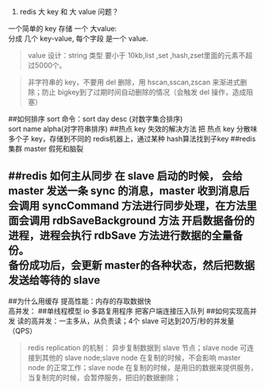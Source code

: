1. redis 大 key 和 大 value 问题？

一个简单的 key 存储 一个 大value:  
分成 几个 key-value, 每个字段 是一个 value.  
 >value 设计：string 类型 要小于 10kb,list ,set ,hash,zset里面的元素不超过5000个。
 
 > 非字符串的 key，不要用 del 删除，用 hscan,sscan,zscan 来渐进式删除；防止 bigkey到了过期时间自动删除的情况（会触发 del 操作，造成阻塞）
 
 ##如何排序
 sort 命令：sort day desc (对数字集合排序)  
 sort name alpha(对字符串排序)
 ##热点 key 失效的解决方法
 把 热点 key 分散味多个子 key，存储到不同的 redis机器上，通过某种 hash算法找到子key
 ##redis 集群 master 假死和脑裂
 
 ##redis 如何主从同步
 在 slave 启动的时候， 会给 master 发送一条 sync 的消息，master 收到消息后 会调用 syncCommand 方法进行同步处理，在方法里面会调用 rdbSaveBackground 方法 开启数据备份的进程，进程会执行 rdbSave 方法进行数据的全量备份。  
 备份成功后，会更新 master的各种状态，然后把数据发送给等待的 slave
 ---
 ##为什么用缓存
 提高性能：内存的存取数据快  
 高并发：
 ##单线程模型
 io 多路复用程序 把客户端连接压入队列
 ##如何实现高并发
 读的高并发：一主多从，从负责读；4个 slave 可达到20万/秒的并发量（QPS）
 > redis replication 的机制：
 异步复制数据到 slave 节点；slave node 可连接到其他的 slave node;slave node 在复制的时候，不会影响 master node 的正常工作；slave node 在复制的时候，是用旧的数据来提供服务，当复制完的时候，会暂停服务，把旧的数据删除；